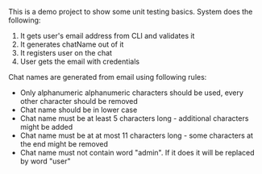 This is a demo project to show some unit testing basics.
System does the following:
1. It gets user's email address from CLI and validates it
2. It generates chatName out of it
3. It registers user on the chat
4. User gets the email with credentials

Chat names are generated from email using following rules:
* Only alphanumeric alphanumeric characters should be used, every other character should be removed
* Chat name should be in lower case
* Chat name must be at least 5 characters long - additional characters might be added
* Chat name must be at at most 11 characters long - some characters at the end might be removed
* Chat name must not contain word "admin". If it does it will be replaced by word "user"
